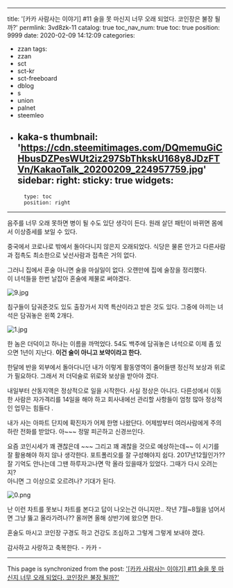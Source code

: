 
---
title: '[카카 사람사는 이야기] #11 술을 못 마신지 너무 오래 되었다.  코인장은 불장 될까?'
permlink: 3vd8zk-11
catalog: true
toc_nav_num: true
toc: true
position: 9999
date: 2020-02-09 14:12:09
categories:
- zzan
tags:
- zzan
- sct
- sct-kr
- sct-freeboard
- dblog
- s
- union
- palnet
- steemleo
- kaka-s
thumbnail: 'https://cdn.steemitimages.com/DQmemuGiCHbusDZPesWUt2iz297SbThkskU168y8JDzFTVn/KakaoTalk_20200209_224957759.jpg'
sidebar:
    right:
        sticky: true
widgets:
    -
        type: toc
        position: right
---


음주를 너무 오래 못하면 병이 될 수도 있단 생각이 든다.
원래 살던 패턴이 바뀌면 몸에서 이상증세를 보일 수 있다. 

중국에서 코로나로 밖에서 돌아다니지 않은지 오래되었다. 
식당은 물론 안가고 다른사람과 접촉도 최소한으로 
낮선사람과 접촉은 거의 없다. 

그러니 집에서 혼술 아니면 술을 마실일이 없다. 
오랜만에 집에 술장을 정리했다.  
이 녀석들을 한번 날잡아 혼술에 제물로 써야겠다. 

![9.jpg](https://cdn.steemitimages.com/DQmemuGiCHbusDZPesWUt2iz297SbThkskU168y8JDzFTVn/KakaoTalk_20200209_224957759.jpg)

침구들이 담궈준것도 있도 출장가서 지역 특산이라고 받은 것도 있다. 
그중에 아끼는 녀석은 담궈놓은 왼쪽 2개다.

![1.jpg](https://cdn.steemitimages.com/DQmdUeJYJsUo9gpaE6C88fK2Y7BicpASwxAEooBCadYasfS/KakaoTalk_20200209_224957759_01.jpg)

한 놈은 더덕이고 하나는 이름을 까먹었다. 
54도 백주에 담궈놓은 녀석으로 이제 좀 있으면
1년이 지난다.  **이건 술이 아니고 보약이라고 한다.**

한달에 반을 외부에서 돌아다니던 내가 이렇게 
활동영역이 줄어들땐 정신적 보상과 위로가 필요하다. 
그래서 저 더덕술로 위로와 보상을 받아야 겠다. 

내일부터 산동지역은 정상적으로 일을 시작한다.
사실 정상은 아니다.  다른성에서 이동한 사람은 
자가격리를 14일을 해야 하고  회사내에선 관리할
사항들이 엄청 많아 정상적인 업무는 힘들다 .

내가 사는 아파트 단지에 확진자가 어제 한명 나왔단다.
어제밤부터 여러사람에게 주의하란 전화를 받았다. 
아~~~ 정말 피곤하고 신경쓰인다. 

요즘 코인시세가 꽤 괜찮은데 ~~~
그리고 꽤 괘찮을 것으로 예상하는데~~
이 시기를 잘 활용해야 하지 않나 생각한다. 
포트폴리오를 잘 구성해야지 쉽다. 
2017년12월인가??  잘 기억도 안나는데 그땐  하루자고나면
막 올라 있을때가 있었다.  그때가 다시 오려는지?  
아니면  그 이상으로 오르려나?  기대가 된다. 

![0.png](https://cdn.steemitimages.com/DQme9MfBfGsaMgZAmH216vpbLMAbiZaHw3bRFW1Ugi23tNc/GOMCAM%2020200209_2306450560.png)

난 이런 차트를 못보니 차트를 본다고 답이 나오는건 아니지만..
작년 7월~8월을 넘어서면 그냥 뚫고 올라가려나??
올꺼면 올해 상반기에 왔으면 한다. 

혼술도 마시고 코인장 구경도 하고 건강도 조심하고
그렇게 그렇게 보내야 겠다. 

감사하고 사랑하고 축복한다. - 카카 -

- - -

This page is synchronized from the post: ['[카카 사람사는 이야기] #11 술을 못 마신지 너무 오래 되었다.  코인장은 불장 될까?'](https://steemit.com/@kibumh/3vd8zk-11)

